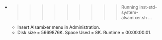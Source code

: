 * >>>>>>>>> Running inst-std-system-alsamixer.sh ...
  * Insert Alsamixer menu in Administration.
  * Disk size = 5669876K. Space Used = 8K. Runtime = 00:00:00:01.
